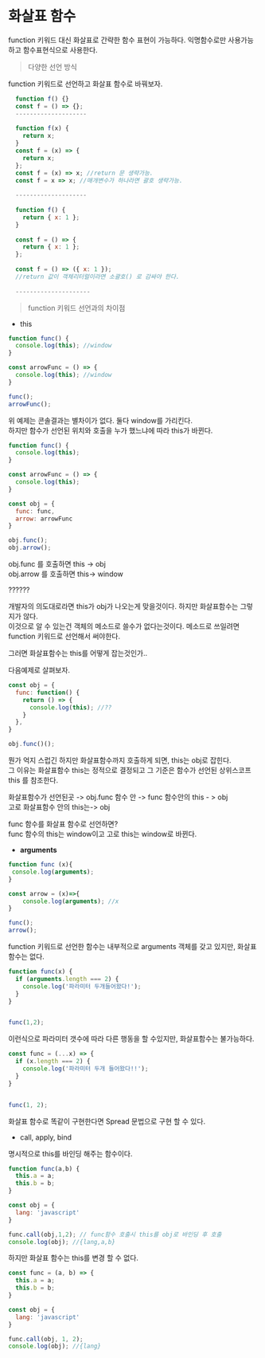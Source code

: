 # 화살표 함수

function 키워드 대신 화살표로 간략한 함수 표현이 가능하다. 익명함수로만 사용가능하고  함수표현식으로 사용한다.



> 다양한 선언 방식

function 키워드로 선언하고 화살표 함수로 바꿔보자.

```javascript
  function f() {}
  const f = () => {};
  --------------------
  
  function f(x) {
    return x;
  }
  const f = (x) => {
    return x;
  };
  const f = (x) => x; //return 문 생략가능.
  const f = x => x; //매개변수가 하나라면 괄호 생략가능.
  
  --------------------
  
  function f() {
    return { x: 1 };
  }
  
  const f = () => {
    return { x: 1 };
  };
  
  const f = () => ({ x: 1 }); 
  //return 값이 객체리터럴이라면 소괄호() 로 감싸야 한다.
  
  ---------------------
```

> function 키워드 선언과의 차이점

* this

```javascript
function func() {
  console.log(this); //window
}

const arrowFunc = () => {
  console.log(this); //window
}

func();
arrowFunc();
```

위 예제는 콘솔결과는 별차이가 없다. 둘다 window를 가리킨다.  
하지만 함수가 선언된 위치와 호출을 누가 했느냐에 따라 this가 바뀐다.

```javascript
function func() {
  console.log(this);
}

const arrowFunc = () => {
  console.log(this);
}

const obj = {
  func: func,
  arrow: arrowFunc
}

obj.func();
obj.arrow();

```

obj.func 를 호출하면 this -&gt; obj  
obj.arrow 를 호출하면 this-&gt; window 

??????

개발자의 의도대로라면 this가 obj가 나오는게 맞을것이다. 하지만 화살표함수는 그렇지가 않다.  
이것으로 알 수 있는건 객체의 메소드로 쓸수가 없다는것이다. 메소드로 쓰일려면 function 키워드로 선언해서 써야한다. 

그러면 화살표함수는 this를 어떻게 잡는것인가..

다음예제로 살펴보자.

```javascript
const obj = {
  func: function() {
    return () => {
      console.log(this); //??
    }
  },
}

obj.func()();

```

뭔가 억지 스럽긴 하지만 화살표함수까지 호출하게 되면, this는 obj로 잡힌다.  
그 이유는 화살표함수 this는 정적으로 결정되고 그 기준은 함수가 선언된 상위스코프 this 를 참조한다.

화살표함수가 선언된곳 -&gt; obj.func 함수 안 -&gt; func 함수안의 this - &gt; obj   
고로 화살표함수 안의 this는-&gt; obj  
  
func 함수를 화살표 함수로 선언하면?  
func 함수의 this는 window이고 고로 this는 window로 바뀐다.

* **arguments**

```javascript
function func (x){
 console.log(arguments);
}

const arrow = (x)=>{
	console.log(arguments); //x
}

func();
arrow();
```

function 키워드로 선언한 함수는 내부적으로 arguments 객체를 갖고 있지만, 화살표 함수는 없다.

```javascript
function func(x) {
  if (arguments.length === 2) {
    console.log('파라미터 두개들어왔다!');
  }
}


func(1,2);
```

이런식으로 파라미터 갯수에 따라 다른 행동을 할 수있지만, 화살표함수는 불가능하다.

```javascript
const func = (...x) => {
  if (x.length === 2) {
    console.log('파라미터 두개 들어왔다!!');
  }
}


func(1, 2);

```

화살표 함수로 똑같이 구현한다면  Spread 문법으로 구현 할 수 있다.

* call, apply, bind

명시적으로 this를 바인딩 해주는 함수이다.

```javascript
function func(a,b) {
  this.a = a;
  this.b = b;
}

const obj = {
  lang: 'javascript'
}

func.call(obj,1,2); // func함수 호출시 this를 obj로 바인딩 후 호출
console.log(obj); //{lang,a,b}
```

하지만 화살표 함수는 this를 변경 할 수 없다.

```javascript
const func = (a, b) => {
  this.a = a;
  this.b = b;
}

const obj = {
  lang: 'javascript'
}

func.call(obj, 1, 2);
console.log(obj); //{lang}

```

